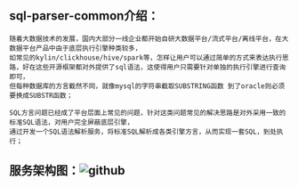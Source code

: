 ## sql-parser-common介绍：
    
    随着大数据技术的发展，国内大部分一线企业都开始自研大数据平台/流式平台/离线平台，在大数据平台产品中由于底层执行引擎种类较多，
    如常见的kylin/clickhouse/hive/spark等，怎样让用户可以通过简单的方式来表达执行思路，好在这些开源框架都对外提供了sql语法，这使得用户只需要针对单独的执行引擎进行查询即可，
    但每种数据库的方言截然不同，就像mysql的字符串截取SUBSTRING函数 到了oracle则必须要换成SUBSTR函数；
    
    SQL方言问题已经成了平台层面上常见的问题，针对这类问题常见的解决思路是对外采用一致的标准SQL语法，对用户完全屏蔽底层引擎，
    通过开发一个SQL语法解析服务，将标准SQL解析成各类引擎方言，从而实现一套SQL，到处执行；
    
## 服务架构图：![github](https://raw.githubusercontent.com/gl0726/bdp-bigdata-common/master/sql-parser-common/picture/struct.jpg "github")

